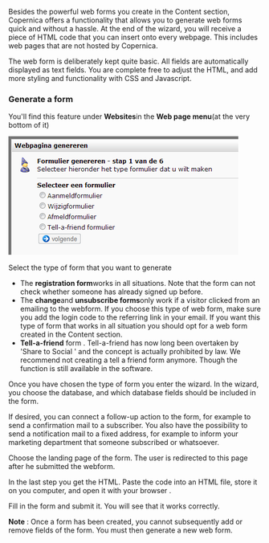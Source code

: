 Besides the powerful web forms you create in the Content section,
Copernica offers a functionality that allows you to generate web forms
quick and without a hassle. At the end of the wizard, you will receive a
piece of HTML code that you can insert onto every webpage. This includes
web pages that are not hosted by Copernica.

The web form is deliberately kept quite basic. All fields are
automatically displayed as text fields. You are complete free to adjust
the HTML, and add more styling and functionality with CSS and
Javascript.

### Generate a form

You'll find this feature under **Websites**in the **Web page menu**(at
the very bottom of it)

![](../images/webformuliergenereren.png)

Select the type of form that you want to generate

-   The **registration form**works in all situations. Note that the form
    can not check whether someone has already signed up before.
-   The **change**and **unsubscribe forms**only work if a visitor
    clicked from an emailing to the webform. If you choose this type of
    web form, make sure you add the login code to the referring link in
    your email. If you want this type of form that works in all
    situation you should opt for a web form created in the Content
    section.
-   **Tell-a-friend** form . Tell-a-friend has now long been overtaken
    by 'Share to Social ' and the concept is actually prohibited by law.
    We recommend not creating a tell a friend form anymore. Though the
    function is still available in the software.

Once you have chosen the type of form you enter the wizard. In the
wizard, you choose the database, and which database fields should be
included in the form.

If desired, you can connect a follow-up action to the form, for example
to send a confirmation mail to a subscriber. You also have the
possibility to send a notification mail to a fixed address, for example
to inform your marketing department that someone subscribed or
whatsoever.

Choose the landing page of the form. The user is redirected to this page
after he submitted the webform.

In the last step you get the HTML. Paste the code into an HTML file,
store it on you computer, and open it with your browser .

Fill in the form and submit it. You will see that it works correctly.

**Note** : Once a form has been created, you cannot subsequently add or
remove fields of the form. You must then generate a new web form.
